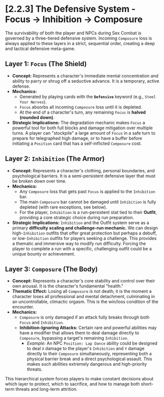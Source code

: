 # [2.2.3] The Defensive System - Focus -> Inhibition -> Composure

The survivability of both the player and NPCs during Sex Combat is governed by a three-tiered defensive system. Incoming `Composure` loss is always applied to these layers in a strict, sequential order, creating a deep and tactical defensive meta-game.

## Layer 1: `Focus` (The Shield)
*   **Concept:** Represents a character's immediate mental concentration and ability to parry or shrug off a seductive advance. It is a temporary, active defense.
*   **Mechanics:**
    *   Generated by playing cards with the **`Defensive`** keyword (e.g., `Steel Your Nerves`).
    *   `Focus` absorbs all incoming `Composure` loss until it is depleted.
    *   At the end of a character's turn, any remaining `Focus` is **halved (rounded down)**.
*   **Strategic Implications:** The degradation mechanic makes `Focus` a powerful tool for both full blocks and damage mitigation over multiple turns. A player can "stockpile" a large amount of `Focus` in a safe turn to prepare for telegraphed high damage, or to have a buffer before initiating a `Position` card that has a self-inflicted `Composure` cost.

## Layer 2: `Inhibition` (The Armor)
*   **Concept:** Represents a character's clothing, personal boundaries, and psychological barriers. It is a semi-persistent defensive layer that must be broken down over time.
*   **Mechanics:**
    *   Any `Composure` loss that gets past `Focus` is applied to the `Inhibition` bar.
    *   The main `Composure` bar cannot be damaged until `Inhibition` is fully depleted (with rare exceptions, see below).
    *   For the player, `Inhibition` is a run-persistent stat tied to their **Outfit**, providing a core strategic choice during run preparation.
*   **Strategic Implications:** `Inhibition` and the Outfit system serve as a primary **difficulty scaling and challenge-run mechanic.** We can design high-`Inhibition` outfits that offer great protection but perhaps a debuff, or low-`Inhibition` outfits for players seeking a challenge. This provides a thematic and immersive way to modify run difficulty. Forcing the player to complete a run with a specific, challenging outfit could be a unique bounty or achievement.

## Layer 3: `Composure` (The Body)
*   **Concept:** Represents a character's core stability and control over their own arousal. It is the character's fundamental "health."
*   **Thematic Effect:** Losing all `Composure` is not death; it is the moment a character loses all professional and mental detachment, culminating in an uncontrollable, climactic orgasm. This is the win/loss condition of the encounter.
*   **Mechanics:**
    *   `Composure` is only damaged if an attack fully breaks through both `Focus` and `Inhibition`.
    *   **Inhibition-Ignoring Attacks:** Certain rare and powerful abilities may have a modifier that allows them to deal damage directly to `Composure`, bypassing a target's remaining `Inhibition`.
        *   *Example:* An NPC `Position: Lap Dance` ability could be designed to deal `X` damage to the player's `Inhibition` and `Y` damage directly to their `Composure` simultaneously, representing both a physical barrier break and a direct psychological assault. This makes such abilities extremely dangerous and high-priority threats.

This hierarchical system forces players to make constant decisions about which layer to protect, which to sacrifice, and how to manage both short-term threats and long-term attrition.
